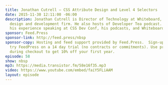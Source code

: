```yaml
---
title: Jonathan Cutrell — CSS Attribute Design and Level 4 Selectors
date: 2015-11-30 12:11:00 -06:00
description: Jonathan Cutrell is Director of Technology at Whiteboard, an interactive
  design and development firm. He also hosts of Developer Tea podcast. We talked about
  his experience speaking at CSS Dev Conf, his podcasts, and Whiteboard.
sponsor: Feed.Press
sponsor-link: http://feed.press/nbsp
sponsor-copy: Hosting and feed support provided by Feed.Press.  Sign-up today and
  try FeedPress on a 14 day trial (no contracts or commitments). Use promo code *nbsp*
  during checkout to get 10% off your first year.
episode: 58
show: nbsp
mp3: https://media.transistor.fm/58e16f35.mp3
video: https://www.youtube.com/embed/faiY5FLiAAM
layout: episode
---
```


